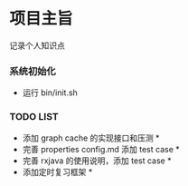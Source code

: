 # 项目主旨 #
记录个人知识点

### 系统初始化 ###
* 运行 bin/init.sh

### TODO LIST ###
* 添加 graph cache 的实现接口和压测 *
* 完善 properties config.md 添加 test case *
* 完善 rxjava 的使用说明，添加 test case *
* 添加定时复习框架 *
